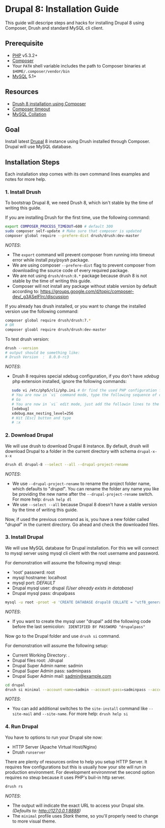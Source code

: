 # Drupal 8: Installation Guide

This guide will descripe steps and hacks for installing Drupal 8 using Composer, Drush and standard MySQL cli client.

## Prerequisite
* [PHP](http://php.net) v5.3.2+
* [Composer](https://getcomposer.org/)
* Your `PATH` shell variable includes the path to Composer binaries at `$HOME/.composer/vendor/bin`
* [MySQL](http://mysql.com/) 5.1+

## Resources
* [Drush 8 installation using Composer](http://whaaat.com/installing-drush-8-using-composer)
* [Composer timeout](http://stackoverflow.com/questions/18917768/why-composer-install-timeouts-after-300-seconds)
* [MySQL Collation](http://dev.mysql.com/doc/refman/5.7/en/show-collation.html)

## Goal
Install latest [Drupal](http://drupal.org) 8 instance using Drush installed through Composer. Drupal will use MySQL database.

## Installation Steps

Each installation step comes with its own command lines examples and notes for more help.

### 1. Install Drush
To bootstrap Drupal 8, we need Drush 8, which isn't stable by the time of writing this guide.

If you are installing Drush for the first time, use the following command:
```bash
export COMPOSER_PROCESS_TIMEOUT=600 # default 300
sudo composer self-update # Make sure that composer is updated
composer global require --prefere-dist drush/drush:dev-master
```

_NOTES_:
* The `export` command will prevent composer from running into timeout error while install _psy/psysh_ package.
* We are using composer `--prefere-dist` flag to prevent composer from downloading the source code of every required package.
* We are not using `drush/drush:8.*` package because drush 8 is not stable by the time of writing this guide.
* Composer will not install any package without stable version by default according to: https://groups.google.com/d/topic/composer-dev/_g3ASeIFlrc/discussion

If you already has drush installed, or you want to change the installed version use the following command:
```bash
composer global require drush/drush:7.*
# OR
composer gloabl require drush/drush:dev-master
```
To test drush version:
```bash
drush --version
# output should be something like:
# Drush Version  :  8.0.0-rc3
```

_NOTES_:
* Drush 8 requires special xdebug configuration, if you don't have _xdebug_ php extension installed, ignore the following commands:
```bash
   sudo vi /etc/php5/cli/php.ini # Or find the used PHP configuration file by running: `drush status` command.
   # You are now in `vi` command mode, type the following sequence of characters to move in `vi`
   # Go
   # You are now in `vi` edit mode, just add the followin lines to the end of file
   [xdebug]
   xdebug.max_nesting_level=256
   # Hit [Esc] button and type
   # :x
```

### 2. Download Drupal
We will use drush to download Drupal 8 instance. By default, drush will download Drupal to a folder in the current directory with schema `drupal-x-x-x`

```bash
drush dl drupal-8 --select --all --drupal-project-rename
```
_NOTES_:
* We use `--drupal-project-rename` to rename the project folder name, which defaults to "_drupal_". You can rename the folder any name you like be providing the new name after the `--drupal-project-rename` switch.  
  For more help: `drush help dl`
* We use `--select --all` because Drupal 8 doesn't have a stable version by the time of writing this guide.

Now, if used the previous command as is, you have a new folder called "_drupal_" in the current directory. Go ahead and check the downloaded files.  

### 3. Install Drupal
We will use MySQL database for Drupal installation. For this we will connect to mysql server using mysql cli client with the root username and password.

For demonstration will assume the following mysql steup:
* 'root' passowrd: root
* mysql hostname: localhost
* mysql port: _DEFAULT_
* Drupal mysql user: drupal _(User already exists in database)_
* Drupal mysql pass: drupalpass

```bash
mysql -u root -proot -e 'CREATE DATABASE drupal8 COLLATE = "utf8_general_ci"; GRANT ALL ON drupal8.* TO "drupal"@"localhost";'
```

_NOTES_:
* If you want to create the mysql user "drupal" add the following code before the last semicolon:
  ` IDENTIFIED BY PASSWORD "drupalpass"`

Now go to the Drupal folder and use `drush si` command.

For demonstration will assume the following setup:
* Current Working Directory: .
* Drupal files root: ./drupal
* Drupal Super Admin name: sadmin
* Drupal Super Admin pass: sadminpass
* Drupal Super Admin mail: sadmin@example.com

```bash
cd drupal
drush si minimal --account-name=sadmin --account-pass=sadminpass --account-mail=sadmin@example.com --db-url=mysql://drupal:drupalpass@localhost/drupal8
```

_NOTES_:
* You can add additional switches to the `site-install` command like `--site-mail` and `--site-name`.
  For more help: `drush help si`

### 4. Run Drupal
You have to options to run your Drupal site now:
* HTTP Server (Apache Virtual Host/Nginx)
* Drush `runserver`

There are plenty of resources online to help you setup HTTP Server. It requires few configurations but this is usually how your site will run in production environment.
For development environmnet the second option requires no steup because it uses PHP's buil-in http server.

```bash
drush rs
```

_NOTES_:
* The output will indicate the exact URL to access your Drupal site. _(Defaults to: http://127.0.0.1:8888)_
* The `minimal` profile uses _Stark_ theme, so you'll properly need to change to more visual theme.


